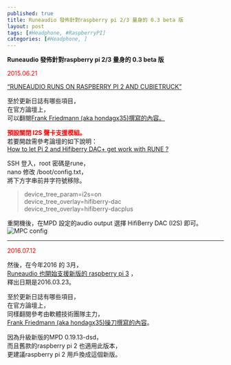 ```yaml
---
published: true
title: Runeaudio 發佈針對raspberry pi 2/3 量身的 0.3 beta 版
layout: post
tags: [#Headphone, #RaspberryPI]
categories: [#Headphone, ]
---
```

**Runeaudio 發佈針對raspberry pi 2/3 量身的 0.3 beta 版**

<font color="red">2015.06.21</font>

[“RUNEAUDIO RUNS ON RASPBERRY PI 2 AND CUBIETRUCK”][1]    

至於更新日誌有哪些項目，    
在官方論壇上，    
可以翻閱[Frank Friedmann (aka hondagx35)撰寫的內容。][2]   

**<font color="red">預設關閉 I2S 聲卡支援模組。</font>**    
若要開啟需參考論壇的如下說明：    
[How to let Pi 2 and Hifiberry DAC+ get work with RUNE ?][3]

SSH 登入，root 密碼是rune，   
nano 修改 /boot/config.txt，    
將下方字串前井字符號移除。    
    
> 
> device_tree_param=i2s=on      
> device_tree_overlay=hifiberry-dac   
> device_tree_overlay=hifiberry-dacplus      
>    
    
重開機後，在MPD 設定的audio output 選擇 HifiBerry DAC (I2S) 即可。     
![MPC config][img01]


------------------------------

<font color="red">2016.07.12</font>

然後，在今年2016 的 3月，   
[Runeaudio 也開始支援新版的 raspberry pi 3][4] ，   
釋出日期是2016.03.23。    

至於更新日誌有哪些項目，    
在官方論壇上，    
同樣翻閱參考由軟體技術團隊主力，    
[Frank Friedmann (aka hondagx35)操刀撰寫的內容][5]。    

因為升級新版的MPD 0.19.13-dsd，   
而且舊款的raspberry pi 2 也適用此版本，   
更建議raspberry pi 2 用戶換成這個新版。   


[1]: http://www.runeaudio.com/runeaudio-runs-on-raspberry-pi-2-and-cubietruck/
[2]: http://www.runeaudio.com/forum/the-new-4-core-raspberry-pi-t862-40.html#p5386
[3]: http://www.runeaudio.com/forum/how-to-let-pi-2-and-hifiberry-dac-get-work-with-rune-t990.html#p5941
[4]: http://www.runeaudio.com/runeaudio-runs-raspberry-pi-3-model-b/
[5]: http://www.runeaudio.com/forum/the-raspberry-pi-3-t3256-80.html#p12370
[img01]: https://res.cloudinary.com/shengshampoo/image/upload/v1468286829/cm1infz-fs8_dzst5j.png